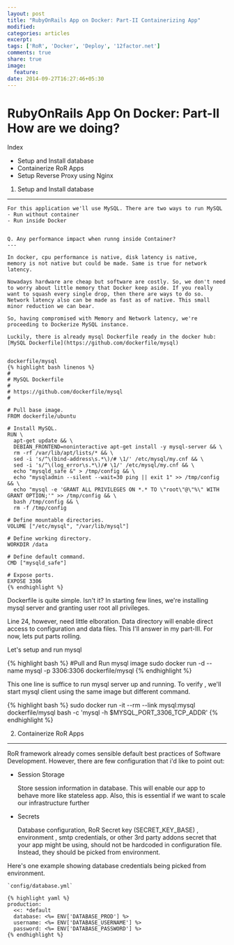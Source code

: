 ```yaml
---
layout: post
title: "RubyOnRails App on Docker: Part-II Containerizing App"
modified:
categories: articles
excerpt:
tags: ['RoR', 'Docker', 'Deploy', '12factor.net']
comments: true
share: true
image:
  feature:
date: 2014-09-27T16:27:46+05:30
---
```


RubyOnRails App On Docker: Part-II How are we doing?
===============

Index

- Setup and Install database
- Containerize RoR Apps
- Setup Reverse Proxy using Nginx



1. Setup and Install database
-------------------------

	For this application we'll use MySQL. There are two ways to run MySQL
	- Run without container
	- Run inside Docker


	Q. Any performance impact when runng inside Container?
	---

	In docker, cpu performance is native, disk latency is native,
	memory is not native but could be made. Same is true for network latency.

	Nowadays hardware are cheap but software are costly. So, we don't need to worry about little memory that Docker keep aside. If you really want to squash every single drop, then there are ways to do so. Network latency also can be made as fast as of native. This small minor reduction we can bear.

	So, having compromised with Memory and Network latency, we're proceeding to Dockerize MySQL instance.

	Luckily, there is already mysql Dockerfile ready in the docker hub: [MySQL Dockerfile](https://github.com/dockerfile/mysql) 


	dockerfile/mysql 
	{% highlight bash linenos %}
	#
	# MySQL Dockerfile
	#
	# https://github.com/dockerfile/mysql
	#

	# Pull base image.
	FROM dockerfile/ubuntu

	# Install MySQL.
	RUN \
	  apt-get update && \
	  DEBIAN_FRONTEND=noninteractive apt-get install -y mysql-server && \
	  rm -rf /var/lib/apt/lists/* && \
	  sed -i 's/^\(bind-address\s.*\)/# \1/' /etc/mysql/my.cnf && \
	  sed -i 's/^\(log_error\s.*\)/# \1/' /etc/mysql/my.cnf && \
	  echo "mysqld_safe &" > /tmp/config && \
	  echo "mysqladmin --silent --wait=30 ping || exit 1" >> /tmp/config && \
	  echo "mysql -e 'GRANT ALL PRIVILEGES ON *.* TO \"root\"@\"%\" WITH GRANT OPTION;'" >> /tmp/config && \
	  bash /tmp/config && \
	  rm -f /tmp/config

	# Define mountable directories.
	VOLUME ["/etc/mysql", "/var/lib/mysql"]

	# Define working directory.
	WORKDIR /data

	# Define default command.
	CMD ["mysqld_safe"]

	# Expose ports.
	EXPOSE 3306
	{% endhighlight %}

Dockerfile is quite simple. Isn't it? In starting few lines, we're installing mysql server and granting user root all privileges.

Line 24, however, need little elboration. Data directory will enable direct access to configuration and data files. This I'll answer in my part-III. For now,  lets put parts rolling.

Let's setup and run mysql

{% highlight bash %}
#Pull and Run mysql image
sudo docker run -d --name mysql -p 3306:3306 dockerfile/mysql
{% endhighlight %}


This one line is suffice to run mysql server up and running.
To verify , we'll start mysql client using the same image but different command.


{% highlight bash %}
	sudo docker run -it --rm --link mysql:mysql dockerfile/mysql bash -c 'mysql -h $MYSQL_PORT_3306_TCP_ADDR'
{% endhighlight %}


2. Containerize RoR Apps
-------------------------

RoR framework already comes sensible default best practices of Software Development.
However, there are few configuration that i'd like to point out:

- Session Storage

	Store session information in database. This will enable our app to behave more like stateless app. Also, this is essential if we want to scale our infrastructure further 

- Secrets

	Database configuration, RoR Secret key (SECRET_KEY_BASE) , environment , smtp credentials, or other 3rd party addons secret that your app might be using, should not be hardcoded in configuration file. Instead, they should be picked from environment.


Here's one example showing database credentials being picked from environment.

	`config/database.yml`

 	{% highlight yaml %}
	production:
	  <<: *default
	  database: <%= ENV['DATABASE_PROD'] %>
	  username: <%= ENV['DATABASE_USERNAME'] %>
	  password: <%= ENV['DATABASE_PASSWORD'] %>
 	{% endhighlight %}


